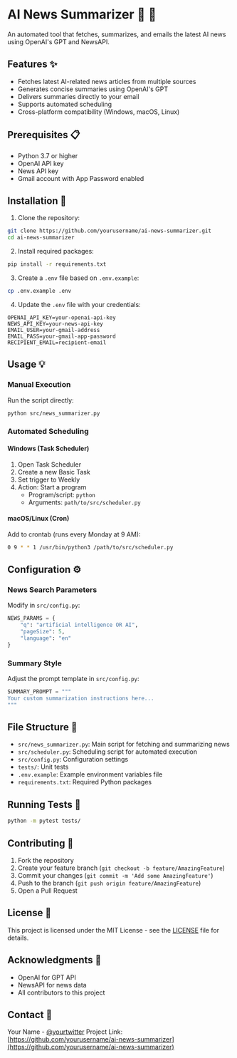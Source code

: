 # AI News Summarizer 🤖 📰

An automated tool that fetches, summarizes, and emails the latest AI news using OpenAI's GPT and NewsAPI.

## Features ✨

- Fetches latest AI-related news articles from multiple sources
- Generates concise summaries using OpenAI's GPT
- Delivers summaries directly to your email
- Supports automated scheduling
- Cross-platform compatibility (Windows, macOS, Linux)

## Prerequisites 📋

- Python 3.7 or higher
- OpenAI API key
- News API key
- Gmail account with App Password enabled

## Installation 🚀

1. Clone the repository:
```bash
git clone https://github.com/yourusername/ai-news-summarizer.git
cd ai-news-summarizer
```

2. Install required packages:
```bash
pip install -r requirements.txt
```

3. Create a `.env` file based on `.env.example`:
```bash
cp .env.example .env
```

4. Update the `.env` file with your credentials:
```
OPENAI_API_KEY=your-openai-api-key
NEWS_API_KEY=your-news-api-key
EMAIL_USER=your-gmail-address
EMAIL_PASS=your-gmail-app-password
RECIPIENT_EMAIL=recipient-email
```

## Usage 💡

### Manual Execution

Run the script directly:
```bash
python src/news_summarizer.py
```

### Automated Scheduling

#### Windows (Task Scheduler)
1. Open Task Scheduler
2. Create a new Basic Task
3. Set trigger to Weekly
4. Action: Start a program
   - Program/script: `python`
   - Arguments: `path/to/src/scheduler.py`

#### macOS/Linux (Cron)
Add to crontab (runs every Monday at 9 AM):
```bash
0 9 * * 1 /usr/bin/python3 /path/to/src/scheduler.py
```

## Configuration ⚙️

### News Search Parameters
Modify in `src/config.py`:
```python
NEWS_PARAMS = {
    "q": "artificial intelligence OR AI",
    "pageSize": 5,
    "language": "en"
}
```

### Summary Style
Adjust the prompt template in `src/config.py`:
```python
SUMMARY_PROMPT = """
Your custom summarization instructions here...
"""
```

## File Structure 📁

- `src/news_summarizer.py`: Main script for fetching and summarizing news
- `src/scheduler.py`: Scheduling script for automated execution
- `src/config.py`: Configuration settings
- `tests/`: Unit tests
- `.env.example`: Example environment variables file
- `requirements.txt`: Required Python packages

## Running Tests 🧪

```bash
python -m pytest tests/
```

## Contributing 🤝

1. Fork the repository
2. Create your feature branch (`git checkout -b feature/AmazingFeature`)
3. Commit your changes (`git commit -m 'Add some AmazingFeature'`)
4. Push to the branch (`git push origin feature/AmazingFeature`)
5. Open a Pull Request

## License 📄

This project is licensed under the MIT License - see the [LICENSE](LICENSE) file for details.

## Acknowledgments 🙏

- OpenAI for GPT API
- NewsAPI for news data
- All contributors to this project

## Contact 📧

Your Name - [@yourtwitter](https://twitter.com/yourtwitter)
Project Link: [https://github.com/yourusername/ai-news-summarizer](https://github.com/yourusername/ai-news-summarizer)
